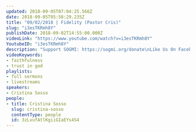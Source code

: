 ```yaml
---
updated: 2018-09-05T07:04:25.566Z
date: 2018-09-05T05:58:29.235Z
title: "09/02/2018 | Fidelity (Pastor Cris)"
slug: "i3esTKRmh8Y"
publishDate: 2018-09-02T14:55:00.000Z
videoLink: "https://www.youtube.com/watch?v=i3esTKRmh8Y"
YoutubeID: "i3esTKRmh8Y"
description: "Support SOGMI: https://sogmi.org/donate\nLike Us On Facebook: https://facebook.com/sonsofgodministries\n\nSons of God Ministries International is dedicated to discipling God's people and empowering the Body of Christ to take their post in the Kingdom. \"For as many as are led by the Spirit of God these are the sons of God\" (Romans 8:14)"
videoKeywords:
- faithfulness
- trust in god
playlists:
- full sermons
- livestreams
speakers:
- Cristina Sosso
people:
- title: Cristina Sosso
  slug: cristina-sosso
  contentType: people
  id: 3zLvufAtlKgiiGIaEYs4S4
---
```

